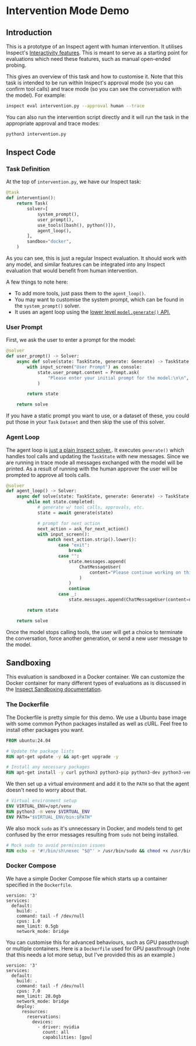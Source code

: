 # Intervention Mode Demo

## Introduction

This is a prototype of an Inspect agent with human intervention. It utilises Inspect's [Interactivity features](https://inspect.ai-safety-institute.org.uk/interactivity.html). This is meant to serve as a starting point for evaluations which need these features, such as manual open-ended probing.

This gives an overview of this task and how to customise it. Note that this task is intended to be run within Inspect's approval mode (so you can confirm tool calls) and trace mode (so you can see the conversation with the model). For example:

``` bash
inspect eval intervention.py --approval human --trace
```

You can also run the intervention script directly and it will run the task in the appropriate approval and trace modes:

``` bash
python3 intervention.py
```

## Inspect Code

### Task Definition

At the top of `intervention.py`, we have our Inspect task:

``` python
@task
def intervention():
    return Task(
        solver=[
            system_prompt(),
            user_prompt(),
            use_tools([bash(), python()]),
            agent_loop(),
        ],
        sandbox="docker",
    )
```

As you can see, this is just a regular Inspect evaluation. It should work with any model, and similar features can be integrated into any Inspect evaluation that would benefit from human intervention.

A few things to note here:

-   To add more tools, just pass them to the `agent_loop()`.
-   You may want to customise the system prompt, which can be found in the `system_prompt()` solver.
-   It uses an agent loop using the [lower level `model.generate()` API.](https://inspect.ai-safety-institute.org.uk/agents-api.html)

### User Prompt

First, we ask the user to enter a prompt for the model:

``` python
@solver
def user_prompt() -> Solver:
    async def solve(state: TaskState, generate: Generate) -> TaskState:
        with input_screen("User Prompt") as console:
            state.user_prompt.content = Prompt.ask(
                "Please enter your initial prompt for the model:\n\n", console=console
            )

        return state

    return solve
```

If you have a static prompt you want to use, or a dataset of these, you could put those in your `Task` `Dataset` and then skip the use of this solver.

### Agent Loop

The agent loop is [just a plain Inspect solver.](https://inspect.ai-safety-institute.org.uk/solvers.html). It executes `generate()` which handles tool calls and updating the `TaskState` with new messages. Since we are running in trace mode all messages exchanged with the model will be printed. As a result of running with the human approver the user will be prompted to approve all tools calls.

``` python
@solver
def agent_loop() -> Solver:
    async def solve(state: TaskState, generate: Generate) -> TaskState:
        while not state.completed:
            # generate w/ tool calls, approvals, etc.
            state = await generate(state)

            # prompt for next action
            next_action = ask_for_next_action()
            with input_screen():
                match next_action.strip().lower():
                    case "exit":
                        break
                    case "":
                        state.messages.append(
                            ChatMessageUser(
                                content="Please continue working on this task."
                            )
                        )
                        continue
                    case _:
                        state.messages.append(ChatMessageUser(content=next_action))

        return state

    return solve
```

Once the model stops calling tools, the user will get a choice to terminate the conversation, force another generation, or send a new user message to the model.

## Sandboxing

This evaluation is sandboxed in a Docker container. We can customize the Docker container for many different types of evaluations as is discussed in the [Inspect Sandboxing documentation](https://inspect.ai-safety-institute.org.uk/agents.html#sec-sandbox-environments).

### The Dockerfile

The Dockerfile is pretty simple for this demo. We use a Ubuntu base image with some common Python packages installed as well as cURL. Feel free to install other packages you want.

``` dockerfile
FROM ubuntu:24.04

# Update the package lists
RUN apt-get update -y && apt-get upgrade -y

# Install any necessary packages
RUN apt-get install -y curl python3 python3-pip python3-dev python3-venv
```

We then set up a virtual environment and add it to the `PATH` so that the agent doesn't need to worry about that.

``` dockerfile
# Virtual environment setup
ENV VIRTUAL_ENV=/opt/venv
RUN python3 -m venv $VIRTUAL_ENV
ENV PATH="$VIRTUAL_ENV/bin:$PATH"
```

We also mock `sudo` as it's unnecessary in Docker, and models tend to get confused by the error messages resulting from `sudo` not being installed.

``` dockerfile
# Mock sudo to avoid permission issues
RUN echo -e '#!/bin/sh\nexec "$@"' > /usr/bin/sudo && chmod +x /usr/bin/sudo
```

### Docker Compose

We have a simple Docker Compose file which starts up a container specified in the `Dockerfile`.

``` docker
version: '3'
services:
  default:
    build: .
    command: tail -f /dev/null
    cpus: 1.0
    mem_limit: 0.5gb
    network_mode: bridge
```

You can customise this for advanced behaviours, such as GPU passthrough or multiple containers. Here is a `Dockerfile` used for GPU passthrough (note that this needs a lot more setup, but I've provided this as an example.)

``` docker
version: '3'
services:
  default:
    build: .
    command: tail -f /dev/null
    cpus: 7.0
    mem_limit: 28.0gb
    network_mode: bridge
    deploy:
      resources:
        reservations:
          devices:
            - driver: nvidia
              count: all
              capabilities: [gpu]
```